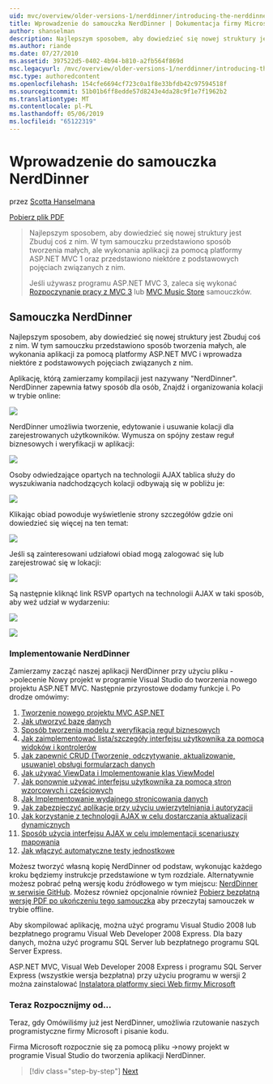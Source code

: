 ```yaml
---
uid: mvc/overview/older-versions-1/nerddinner/introducing-the-nerddinner-tutorial
title: Wprowadzenie do samouczka NerdDinner | Dokumentacja firmy Microsoft
author: shanselman
description: Najlepszym sposobem, aby dowiedzieć się nowej struktury jest Zbuduj coś z nim. Ten samouczek zawiera szczegółowe instrukcje dotyczące tworzenia aplikacji mały, ale pełny, za pomocą ASP.NE...
ms.author: riande
ms.date: 07/27/2010
ms.assetid: 397522d5-0402-4b94-b810-a2fb564f869d
msc.legacyurl: /mvc/overview/older-versions-1/nerddinner/introducing-the-nerddinner-tutorial
msc.type: authoredcontent
ms.openlocfilehash: 154cfe6694cf723c0a1f8e33bfdb42c97594518f
ms.sourcegitcommit: 51b01b6ff8edde57d8243e4da28c9f1e7f1962b2
ms.translationtype: MT
ms.contentlocale: pl-PL
ms.lasthandoff: 05/06/2019
ms.locfileid: "65122319"
---
```

# <a name="introducing-the-nerddinner-tutorial"></a>Wprowadzenie do samouczka NerdDinner

przez [Scotta Hanselmana](https://github.com/shanselman)

[Pobierz plik PDF](http://aspnetmvcbook.s3.amazonaws.com/aspnetmvc-nerdinner_v1.pdf)

> Najlepszym sposobem, aby dowiedzieć się nowej struktury jest Zbuduj coś z nim. W tym samouczku przedstawiono sposób tworzenia małych, ale wykonania aplikacji za pomocą platformy ASP.NET MVC 1 oraz przedstawiono niektóre z podstawowych pojęciach związanych z nim.
> 
> Jeśli używasz programu ASP.NET MVC 3, zaleca się wykonać [Rozpoczynanie pracy z MVC 3](../../older-versions/getting-started-with-aspnet-mvc3/cs/intro-to-aspnet-mvc-3.md) lub [MVC Music Store](../../older-versions/mvc-music-store/mvc-music-store-part-1.md) samouczków.

## <a name="nerddinner-tutorial"></a>Samouczka NerdDinner

Najlepszym sposobem, aby dowiedzieć się nowej struktury jest Zbuduj coś z nim. W tym samouczku przedstawiono sposób tworzenia małych, ale wykonania aplikacji za pomocą platformy ASP.NET MVC i wprowadza niektóre z podstawowych pojęciach związanych z nim.

Aplikację, którą zamierzamy kompilacji jest nazywany "NerdDinner". NerdDinner zapewnia łatwy sposób dla osób, Znajdź i organizowania kolacji w trybie online:

![](introducing-the-nerddinner-tutorial/_static/image1.png)

NerdDinner umożliwia tworzenie, edytowanie i usuwanie kolacji dla zarejestrowanych użytkowników. Wymusza on spójny zestaw reguł biznesowych i weryfikacji w aplikacji:

![](introducing-the-nerddinner-tutorial/_static/image2.png)

Osoby odwiedzające opartych na technologii AJAX tablica służy do wyszukiwania nadchodzących kolacji odbywają się w pobliżu je:

![](introducing-the-nerddinner-tutorial/_static/image3.png)

Klikając obiad powoduje wyświetlenie strony szczegółów gdzie oni dowiedzieć się więcej na ten temat:

![](introducing-the-nerddinner-tutorial/_static/image4.png)

Jeśli są zainteresowani udziałowi obiad mogą zalogować się lub zarejestrować się w lokacji:

![](introducing-the-nerddinner-tutorial/_static/image5.png)

Są następnie kliknąć link RSVP opartych na technologii AJAX w taki sposób, aby weź udział w wydarzeniu:

![](introducing-the-nerddinner-tutorial/_static/image6.png)

![](introducing-the-nerddinner-tutorial/_static/image7.png)

### <a name="implementing-nerddinner"></a>Implementowanie NerdDinner

Zamierzamy zacząć naszej aplikacji NerdDinner przy użyciu pliku -&gt;polecenie Nowy projekt w programie Visual Studio do tworzenia nowego projektu ASP.NET MVC. Następnie przyrostowe dodamy funkcje i. Po drodze omówimy:

1. [Tworzenie nowego projektu MVC ASP.NET](create-a-new-aspnet-mvc-project.md)
2. [Jak utworzyć bazę danych](create-a-database.md)
3. [Sposób tworzenia modelu z weryfikacją reguł biznesowych](build-a-model-with-business-rule-validations.md)
4. [Jak zaimplementować lista/szczegóły interfejsu użytkownika za pomocą widoków i kontrolerów](use-controllers-and-views-to-implement-a-listingdetails-ui.md)
5. [Jak zapewnić CRUD (Tworzenie, odczytywanie, aktualizowanie, usuwanie) obsługi formularzach danych](provide-crud-create-read-update-delete-data-form-entry-support.md)
6. [Jak używać ViewData i Implementowanie klas ViewModel](use-viewdata-and-implement-viewmodel-classes.md)
7. [Jak ponownie używać interfejsu użytkownika za pomocą stron wzorcowych i częściowych](re-use-ui-using-master-pages-and-partials.md)
8. [Jak Implementowanie wydajnego stronicowania danych](implement-efficient-data-paging.md)
9. [Jak zabezpieczyć aplikacje przy użyciu uwierzytelniania i autoryzacji](secure-applications-using-authentication-and-authorization.md)
10. [Jak korzystanie z technologii AJAX w celu dostarczania aktualizacji dynamicznych](use-ajax-to-deliver-dynamic-updates.md)
11. [Sposób użycia interfejsu AJAX w celu implementacji scenariuszy mapowania](use-ajax-to-implement-mapping-scenarios.md)
12. [Jak włączyć automatyczne testy jednostkowe](enable-automated-unit-testing.md)

Możesz tworzyć własną kopię NerdDinner od podstaw, wykonując każdego kroku będziemy instrukcje przedstawione w tym rozdziale. Alternatywnie możesz pobrać pełną wersję kodu źródłowego w tym miejscu: [NerdDinner w serwisie GitHub](https://github.com/AspNetMVPSamples/NerdDinner). Możesz również opcjonalnie również [Pobierz bezpłatną wersję PDF po ukończeniu tego samouczka](http://aspnetmvcbook.s3.amazonaws.com/aspnetmvc-nerdinner_v1.pdf) aby przeczytaj samouczek w trybie offline.

Aby skompilować aplikację, można użyć programu Visual Studio 2008 lub bezpłatnego programu Visual Web Developer 2008 Express. Dla bazy danych, można użyć programu SQL Server lub bezpłatnego programu SQL Server Express.

ASP.NET MVC, Visual Web Developer 2008 Express i programu SQL Server Express (wszystkie wersja bezpłatna) przy użyciu programu w wersji 2 można zainstalować [Instalatora platformy sieci Web firmy Microsoft](https://www.microsoft.com/web/downloads/platform.aspx)

### <a name="now-lets-get-started"></a>Teraz Rozpocznijmy od...

Teraz, gdy Omówiliśmy już jest NerdDinner, umożliwia rzutowanie naszych programistyczne firmy Microsoft i pisanie kodu.

Firma Microsoft rozpocznie się za pomocą pliku -&gt;nowy projekt w programie Visual Studio do tworzenia aplikacji NerdDinner.

> [!div class="step-by-step"]
> [Next](create-a-new-aspnet-mvc-project.md)
